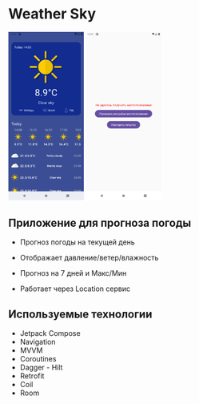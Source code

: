 # Weather Sky 

<p float="left">
  <img src="./gitDock/1.png" width="30%" />
  <img src="./gitDock/2.png" width="30%" /> 
</p>

## Приложение для прогноза погоды

- Прогноз погоды на текущей день 

- Отображает давление/ветер/влажность

- Прогноз на 7 дней и Макс/Мин

- Работает через Location сервис

## Используемые технологии

- Jetpack Compose
- Navigation
- MVVM
- Coroutines
- Dagger - Hilt
- Retrofit
- Coil
- Room

